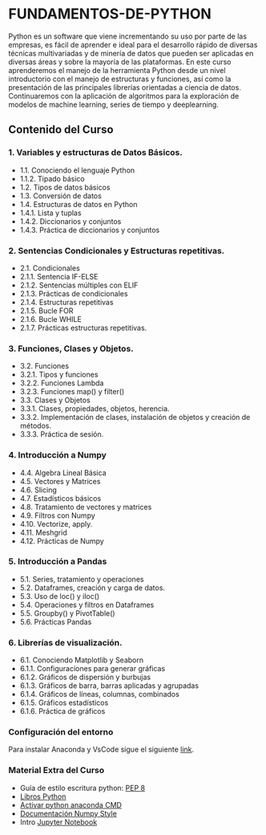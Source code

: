 # FUNDAMENTOS-DE-PYTHON
Python es un software que viene incrementando su uso por parte de las empresas, es fácil de aprender e ideal para el desarrollo rápido de diversas técnicas multivariadas y de minería de datos que pueden
ser aplicadas en diversas áreas y sobre la mayoría de las plataformas.
En este curso aprenderemos el manejo de la herramienta Python desde un nivel introductorio con el manejo de estructuras y funciones, así como la presentación de las principales librerías orientadas a ciencia de datos. Continuaremos con la aplicación de algoritmos para la exploración de modelos de machine learning, series de tiempo y deeplearning.
## Contenido del Curso
### 1.	Variables y estructuras de Datos Básicos.
- 1.1.	Conociendo el lenguaje Python
- 1.1.2.	Tipado básico
- 1.2.	Tipos de datos básicos
- 1.3.	Conversión de datos
- 1.4.	Estructuras de datos en Python
- 1.4.1.	Lista y tuplas
- 1.4.2.	Diccionarios y conjuntos
- 1.4.3.	Práctica de diccionarios y conjuntos

### 2. Sentencias Condicionales y Estructuras repetitivas.
- 2.1.	Condicionales
- 2.1.1.	Sentencia IF-ELSE
- 2.1.2.	Sentencias múltiples con ELIF
- 2.1.3.	Prácticas de condicionales
- 2.1.4.	Estructuras repetitivas
- 2.1.5.	Bucle FOR
- 2.1.6.	Bucle WHILE
- 2.1.7.	Prácticas estructuras repetitivas.
### 3.	Funciones, Clases y Objetos.
- 3.2.	Funciones
- 3.2.1.	Tipos y funciones
- 3.2.2.	Funciones Lambda
- 3.2.3.	Funciones map() y filter()
- 3.3.	Clases y Objetos
- 3.3.1.	Clases, propiedades, objetos, herencia.
- 3.3.2.	Implementación de clases, instalación de objetos y creación de métodos.
- 3.3.3.	Práctica de sesión.
### 4.	Introducción a Numpy
- 4.4.	Algebra Lineal Básica
- 4.5.	Vectores y Matrices
- 4.6.	Slicing
- 4.7.	Estadísticos básicos
- 4.8.	Tratamiento de vectores y matrices
- 4.9.	Filtros con Numpy
- 4.10.	Vectorize, apply.
- 4.11.	Meshgrid
- 4.12.	Prácticas de Numpy
### 5.	Introducción a Pandas
- 5.1.	Series, tratamiento y operaciones
- 5.2.	Dataframes, creación y carga de datos.
- 5.3.	Uso de loc() y iloc()
- 5.4.	Operaciones y filtros en Dataframes
- 5.5.	Groupby() y PivotTable()
- 5.6.	Prácticas Pandas
### 6.	Librerías de visualización.
- 6.1.	Conociendo Matplotlib y Seaborn
- 6.1.1.	Configuraciones para generar gráficas
- 6.1.2.	Gráficos de dispersión y burbujas
- 6.1.3.	Gráficos de barra, barras aplicadas y agrupadas
- 6.1.4.	Gráficos de líneas, columnas, combinados
- 6.1.5.	Gráficos estadísticos
- 6.1.6.	Práctica de gráficos
### Configuración del entorno
Para instalar Anaconda y VsCode sigue el siguiente [link](https://github.com/vpchimboc/FUNDAMENTOS-DE-PYTHON/blob/main/Configuraci%C3%B3n%20del%20entorno.ipynb).

### Material Extra del Curso
- Guía de estilo escritura python: [PEP 8](https://www.python.org/dev/peps/pep-0008/?fbclid=IwAR1nA1UklLNW22-9t32Clybzyczj_i6EMA1fJdk9TwUe-OXLSriPQH9xKhE)
- [Libros Python](https://drive.google.com/drive/folders/1u_dg31pkLasj2H3L4VO2QUNFnYpA9bn1?usp=sharing) 
- [Activar python anaconda CMD](https://stackoverflow.com/questions/49616399/windows-anaconda-python-is-not-recognized-as-an-internal-or-external-command)
- [Documentación Numpy Style](https://numpydoc.readthedocs.io/en/latest/format.html)
- Intro [Jupyter Notebook](https://www.youtube.com/watch?v=CwbMaSkKDZg&ab_channel=RafaGonzalezGouveia)